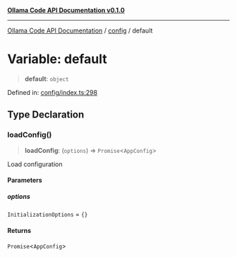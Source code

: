 [**Ollama Code API Documentation v0.1.0**](../../README.md)

***

[Ollama Code API Documentation](../../modules.md) / [config](../README.md) / default

# Variable: default

> **default**: `object`

Defined in: [config/index.ts:298](https://github.com/erichchampion/ollama-code/blob/d3714fddada0e31a207f4ac11b8476937193173b/ollama-code/src/config/index.ts#L298)

## Type Declaration

### loadConfig()

> **loadConfig**: (`options`) => `Promise`\<`AppConfig`\>

Load configuration

#### Parameters

##### options

`InitializationOptions` = `{}`

#### Returns

`Promise`\<`AppConfig`\>
